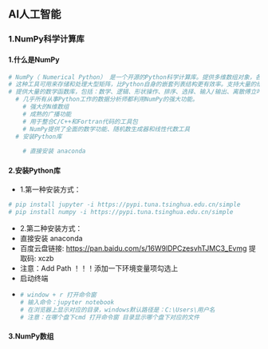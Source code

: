 ## AI人工智能
### 1.NumPy科学计算库
#### 1.什么是NumPy
```python
# NumPy（ Numerical Python） 是一个开源的Python科学计算库。提供多维数组对象，各种派生对象（如掩码数组和矩阵），
# 这种工具可用来存储和处理大型矩阵，比Python自身的嵌套列表结构更有效率。支持大量的维度数组与矩阵运算，此外也针对数组运算
# 提供大量的数学函数库，包括：数学、逻辑、形状操作、排序、选择、输入/输出、离散傅立叶变换、基本线性代数、基本统计运算、随机模拟等。
  # 几乎所有从事Python工作的数据分析师都利用NumPy的强大功能。
    # 强大的N维数组
    # 成熟的广播功能
    # 用于整合C/C++和Fortran代码的工具包
    # NumPy提供了全面的数学功能、随机数生成器和线性代数工具
  # 安装Python库
    
    # 直接安装 anaconda
```
#### 2.安装Python库
- 1.第一种安装方式：
```python
# pip install jupyter -i https://pypi.tuna.tsinghua.edu.cn/simple
# pip install numpy -i https://pypi.tuna.tsinghua.edu.cn/simple
```
- 2.第二种安装方式：
- 直接安装 anaconda
- 百度云盘链接: https://pan.baidu.com/s/16W9lDPCzesvhTJMC3_Evmg 提取码: xczb 
- 注意：Add Path ！！！添加一下环境变量项勾选上
- 启动终端
- ```python
  # window + r 打开命令窗
  # 输入命令：jupyter notebook
  # 在浏览器上显示对应的目录，windows默认路径是：C:\Users\用户名
  # 注意：在哪个盘下cmd 打开命令窗 目录显示哪个盘下对应的文件
  ```


#### 3.NumPy数组